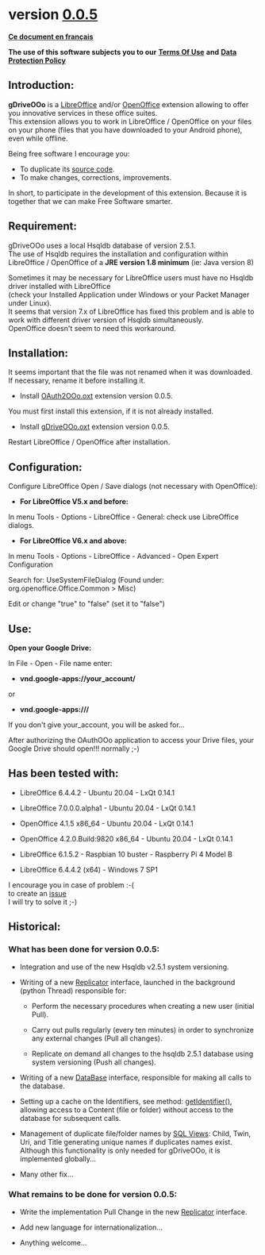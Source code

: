 # version [0.0.5](https://prrvchr.github.io/gDriveOOo#historical)

[**Ce document en français**](https://prrvchr.github.io/gDriveOOo/README_fr)

**The use of this software subjects you to our** [**Terms Of Use**](https://prrvchr.github.io/gDriveOOo/gDriveOOo/registration/TermsOfUse_en) **and** [**Data Protection Policy**](https://prrvchr.github.io/gDriveOOo/gDriveOOo/registration/PrivacyPolicy_en)

## Introduction:

**gDriveOOo** is a [LibreOffice](https://www.libreoffice.org/download/download/) and/or [OpenOffice](https://www.openoffice.org/download/index.html) extension allowing to offer you innovative services in these office suites.  
This extension allows you to work in LibreOffice / OpenOffice on your files on your phone (files that you have downloaded to your Android phone), even while offline.

Being free software I encourage you:
- To duplicate its [source code](https://github.com/prrvchr/gDriveOOo).
- To make changes, corrections, improvements.

In short, to participate in the development of this extension.
Because it is together that we can make Free Software smarter.

## Requirement:

gDriveOOo uses a local Hsqldb database of version 2.5.1.  
The use of Hsqldb requires the installation and configuration within  
LibreOffice / OpenOffice of a **JRE version 1.8 minimum** (ie: Java version 8)

Sometimes it may be necessary for LibreOffice users must have no Hsqldb driver installed with LibreOffice  
(check your Installed Application under Windows or your Packet Manager under Linux).  
It seems that version 7.x of LibreOffice has fixed this problem and is able to work with different driver version of Hsqldb simultaneously.  
OpenOffice doesn't seem to need this workaround.

## Installation:

It seems important that the file was not renamed when it was downloaded.
If necessary, rename it before installing it.

- Install [OAuth2OOo.oxt](https://github.com/prrvchr/OAuth2OOo/raw/master/OAuth2OOo.oxt) extension version 0.0.5.

You must first install this extension, if it is not already installed.

- Install [gDriveOOo.oxt](https://github.com/prrvchr/gDriveOOo/raw/master/gDriveOOo.oxt) extension version 0.0.5.

Restart LibreOffice / OpenOffice after installation.

## Configuration:

Configure LibreOffice Open / Save dialogs (not necessary with OpenOffice):

- **For LibreOffice V5.x and before:**

In menu Tools - Options - LibreOffice - General: check use LibreOffice dialogs.

- **For LibreOffice V6.x and above:**

In menu Tools - Options - LibreOffice - Advanced - Open Expert Configuration

Search for: UseSystemFileDialog (Found under: org.openoffice.Office.Common > Misc)

Edit or change "true" to "false" (set it to "false")

## Use:

**Open your Google Drive:**

In File - Open - File name enter:

- **vnd.google-apps://your_account/**

or

- **vnd.google-apps:///**

If you don't give your_account, you will be asked for...

After authorizing the OAuthOOo application to access your Drive files, your Google Drive should open!!! normally  ;-)

## Has been tested with:

* LibreOffice 6.4.4.2 - Ubuntu 20.04 -  LxQt 0.14.1

* LibreOffice 7.0.0.0.alpha1 - Ubuntu 20.04 -  LxQt 0.14.1

* OpenOffice 4.1.5 x86_64 - Ubuntu 20.04 - LxQt 0.14.1

* OpenOffice 4.2.0.Build:9820 x86_64 - Ubuntu 20.04 - LxQt 0.14.1

* LibreOffice 6.1.5.2 - Raspbian 10 buster - Raspberry Pi 4 Model B

* LibreOffice 6.4.4.2 (x64) - Windows 7 SP1

I encourage you in case of problem :-(  
to create an [issue](https://github.com/prrvchr/gDriveOOo/issues/new)  
I will try to solve it ;-)

## Historical:

### What has been done for version 0.0.5:

- Integration and use of the new Hsqldb v2.5.1 system versioning.

- Writing of a new [Replicator](https://github.com/prrvchr/gDriveOOo/blob/master/CloudUcpOOo/python/clouducp/replicator.py) interface, launched in the background (python Thread) responsible for:

    - Perform the necessary procedures when creating a new user (initial Pull).

    - Carry out pulls regularly (every ten minutes) in order to synchronize any external changes (Pull all changes).

    - Replicate on demand all changes to the hsqldb 2.5.1 database using system versioning (Push all changes).

- Writing of a new [DataBase](https://github.com/prrvchr/gDriveOOo/blob/master/CloudUcpOOo/python/clouducp/database.py) interface, responsible for making all calls to the database.

- Setting up a cache on the Identifiers, see method: [getIdentifier()](https://github.com/prrvchr/gDriveOOo/blob/master/CloudUcpOOo/python/clouducp/datasource.py), allowing access to a Content (file or folder) without access to the database for subsequent calls.

- Management of duplicate file/folder names by [SQL Views](https://github.com/prrvchr/gDriveOOo/blob/master/CloudUcpOOo/python/clouducp/dbqueries.py): Child, Twin, Uri, and Title generating unique names if duplicates names exist.  
Although this functionality is only needed for gDriveOOo, it is implemented globally...

- Many other fix...

### What remains to be done for version 0.0.5:

- Write the implementation Pull Change in the new [Replicator](https://github.com/prrvchr/gDriveOOo/blob/master/CloudUcpOOo/python/clouducp/replicator.py) interface.

- Add new language for internationalization...

- Anything welcome...
